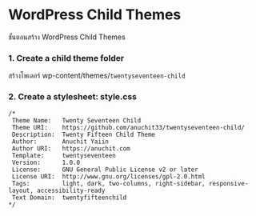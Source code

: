 # WordPress Child Themes
ขั้นตอนสร้าง WordPress Child Themes

### 1. Create a child theme folder
สร้างโพเดอร์ wp-content/themes/`twentyseventeen-child`

### 2. Create a stylesheet: style.css
```
/*
 Theme Name:   Twenty Seventeen Child
 Theme URI:    https://github.com/anuchit33/twentyseventeen-child/
 Description:  Twenty Fifteen Child Theme
 Author:       Anuchit Yaiin
 Author URI:   https://anuchit.com
 Template:     twentyseventeen
 Version:      1.0.0
 License:      GNU General Public License v2 or later
 License URI:  http://www.gnu.org/licenses/gpl-2.0.html
 Tags:         light, dark, two-columns, right-sidebar, responsive-layout, accessibility-ready
 Text Domain:  twentyfifteenchild
*/

```

